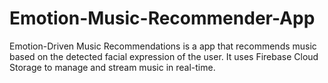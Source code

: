 # Emotion-Music-Recommender-App
 Emotion-Driven Music Recommendations is a app that recommends music based on the detected facial expression of the user. It uses Firebase Cloud Storage to manage and stream music in real-time.
